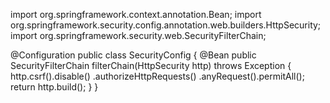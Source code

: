 import org.springframework.context.annotation.Bean;
import org.springframework.security.config.annotation.web.builders.HttpSecurity;
import org.springframework.security.web.SecurityFilterChain;

@Configuration
public class SecurityConfig {
    @Bean
    public SecurityFilterChain filterChain(HttpSecurity http) throws Exception {
        http.csrf().disable()
            .authorizeHttpRequests()
            .anyRequest().permitAll();
        return http.build();
    }
}
